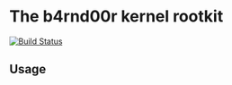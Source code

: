 # The b4rnd00r kernel rootkit
[![Build Status](https://travis-ci.com/khale/kernel-rootkit-poc.svg?token=576AGsdiqBgiBzCbaoJT&branch=master)](https://travis-ci.com/khale/kernel-rootkit-poc)

## Usage
